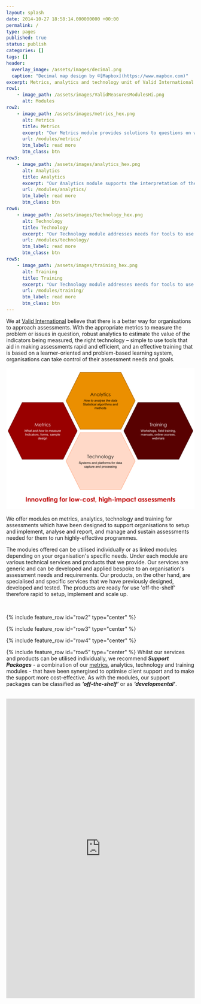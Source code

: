 ```yaml
---
layout: splash
date: 2014-10-27 18:58:14.000000000 +00:00
permalink: /
type: pages
published: true
status: publish
categories: []
tags: []
header:
  overlay_image: /assets/images/decimal.png
  caption: "Decimal map design by ©[Mapbox](https://www.mapbox.com)"
excerpt: Metrics, analytics and technology unit of Valid International
row1:
    - image_path: /assets/images/ValidMeasuresModulesHi.png
      alt: Modules
row2:
    - image_path: /assets/images/metrics_hex.png
      alt: Metrics
      title: Metrics
      excerpt: "Our Metrics module provides solutions to questions on what indicators to measure and how they can be measured. We offer services on indicators development, assessment design and assessment implementation."
      url: /modules/metrics/
      btn_label: read more
      btn_class: btn
row3:
    - image_path: /assets/images/analytics_hex.png
      alt: Analytics
      title: Analytics
      excerpt: "Our Analytics module supports the interpretation of the metrics and provides explanations to why the metrics are the way they are. We offer services on data analysis and on data visualisation."
      url: /modules/analytics/
      btn_label: read more
      btn_class: btn
row4:  
    - image_path: /assets/images/technology_hex.png
      alt: Technology
      title: Technology
      excerpt: "Our Technology module addresses needs for tools to use for data systems and frameworks that sustain organisation data use. We provide services on data management systems and software tools and applications development."
      url: /modules/technology/
      btn_label: read more
      btn_class: btn
row5:  
    - image_path: /assets/images/training_hex.png
      alt: Training
      title: Training
      excerpt: "Our Technology module addresses needs for tools to use for data systems and frameworks that sustain organisation data use. We provide services on data management systems and software tools and applications development."
      url: /modules/training/
      btn_label: read more
      btn_class: btn
---
```


We at [Valid International](http://www.validinternational.org) believe that there is a better way for organisations to approach assessments. With the appropriate metrics to measure the problem or issues in question, robust analytics to estimate the value of the indicators being measured, the right technology – simple to use tools that aid in making assessments rapid and efficient, and an effective training that is based on a learner-oriented and problem-based learning system, organisations can take control of their assessment needs and goals.

![](/assets/images/ValidMeasuresModulesHi.png)

We offer modules on metrics, analytics, technology and training for assessments which have been designed to support organisations to setup and implement, analyse and report, and manage and sustain assessments needed for them to run highly-effective programmes.

The modules offered can be utilised individually or as linked modules depending on your organisation's specific needs. Under each module are various technical services and products that we provide. Our services are generic and can be developed and applied bespoke to an organisation's assessment needs and requirements. Our products, on the other hand, are specialised and specific services that we have previously designed, developed and tested. The products are ready for use 'off-the-shelf' therefore rapid to setup, implement and scale up.

<br/>

{% include feature_row id="row2" type="center" %}

{% include feature_row id="row3" type="center" %}

{% include feature_row id="row4" type="center" %}

{% include feature_row id="row5" type="center" %}
Whilst our services and products can be utilised individually, we recommend ***Support Packages*** - a combination of our [metrics](https://validmeasures.github.io/metrics), analytics, technology and training modules - that have been synergised to optimise client support and to make the support more cost-effective. As with the modules, our support packages can be classified as ***’off-the-shelf’*** or as ***’developmental’***.

<br/>

<iframe width="100%" height="800" frameborder="0" scrolling="no" seamless src="https://www.validmeasures.org/maps"></iframe>

